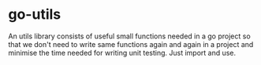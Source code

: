 # go-utils
An utils library consists of useful small functions needed in a go project so that we don't need to write same functions again and again in a project and minimise the time needed for writing unit testing. Just import and use.
